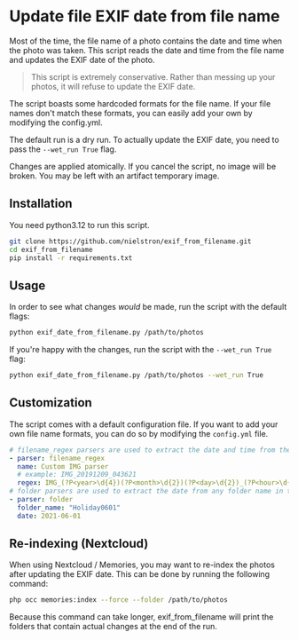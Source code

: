 # Update file EXIF date from file name

Most of the time, the file name of a photo contains the date and time when the photo was taken. This script reads the date and time from the file name and updates the EXIF date of the photo.

> This script is extremely conservative. Rather than messing up your photos, it will refuse to update the EXIF date.

The script boasts some hardcoded formats for the file name. If your file names don't match these formats, you can easily add your own by modifying the config.yml.

The default run is a dry run. To actually update the EXIF date, you need to pass the `--wet_run True` flag.

Changes are applied atomically. If you cancel the script, no image will be broken. You may be left with an artifact temporary image.

## Installation

You need python3.12 to run this script.

```bash
git clone https://github.com/nielstron/exif_from_filename.git
cd exif_from_filename 
pip install -r requirements.txt
```

## Usage

In order to see what changes _would_ be made, run the script with the default flags:

```bash
python exif_date_from_filename.py /path/to/photos
```

If you're happy with the changes, run the script with the `--wet_run True` flag:

```bash
python exif_date_from_filename.py /path/to/photos --wet_run True
```

## Customization

The script comes with a default configuration file. If you want to add your own file name formats, you can do so by modifying the `config.yml` file.

```yaml
# filename_regex parsers are used to extract the date and time from the filename
- parser: filename_regex
  name: Custom IMG parser
  # example: IMG_20191209_043621
  regex: IMG_(?P<year>\d{4})(?P<month>\d{2})(?P<day>\d{2})_(?P<hour>\d{2})(?P<minute>\d{2})(?P<second>\d{2})\.*
# folder parsers are used to extract the date from any folder name in the path - use carefully as it updates contents in _all_ subfolders
- parser: folder
  folder_name: "Holiday0601"
  date: 2021-06-01
``` 

## Re-indexing (Nextcloud)

When using Nextcloud / Memories, you may want to re-index the photos after updating the EXIF date. This can be done by running the following command:

```bash
php occ memories:index --force --folder /path/to/photos
```

Because this command can take longer, exif_from_filename will print the folders that contain actual changes at the end of the run.
